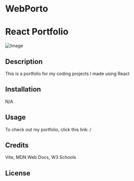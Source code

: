 # WebPorto

# React Portfolio
![Image](./src/assets/images/)

## Description

This is a portfolio for my coding projects I made using React

## Installation

N/A

## Usage

To check out my portfolio, click this link: /

## Credits

Vite, MDN Web Docs, W3 Schools

## License

